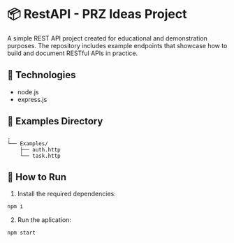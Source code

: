 # 📦 RestAPI - PRZ Ideas Project

A simple REST API project created for educational and demonstration purposes. The repository includes example endpoints that showcase how to build and document RESTful APIs in practice.

## 🔧 Technologies

- node.js
- express.js

## 📁 Examples Directory
```
.
└── Examples/
    ├── auth.http
    └── task.http
```

## 🚀 How to Run

1. Install the required dependencies:

```bash
npm i
```

2. Run the aplication:

```bash
npm start
```

